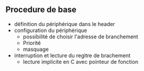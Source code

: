 ## Procedure de base

- définition du périphérique dans le header
- configuration du périphérique
    - possibilité de choisir l'adresse de branchement
    - Priorité
    - masquage
- interruption et lecture du regitre de brachement
    - lecture implicite en C avec pointeur de fonction